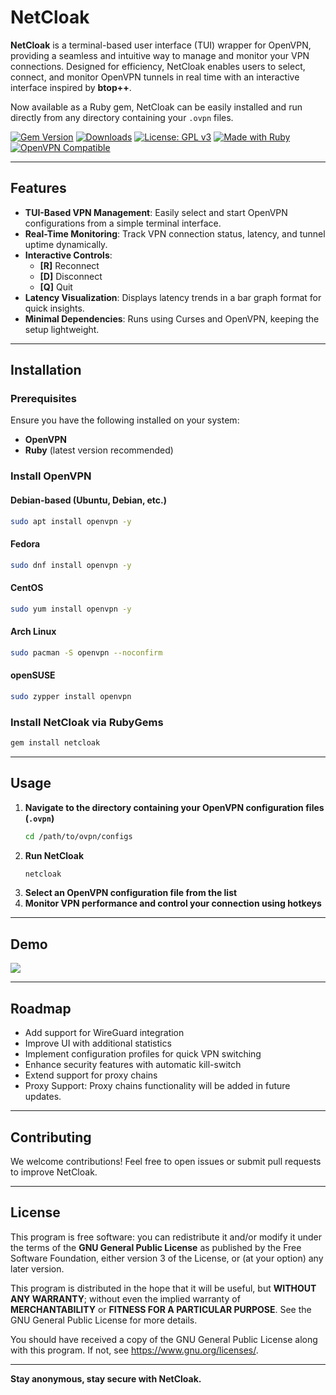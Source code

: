 # NetCloak

**NetCloak** is a terminal-based user interface (TUI) wrapper for OpenVPN, providing a seamless and intuitive way to manage and monitor your VPN connections. Designed for efficiency, NetCloak enables users to select, connect, and monitor OpenVPN tunnels in real time with an interactive interface inspired by **btop++**.

Now available as a Ruby gem, NetCloak can be easily installed and run directly from any directory containing your `.ovpn` files.

[![Gem Version](https://badge.fury.io/rb/netcloak.svg)](https://badge.fury.io/rb/netcloak)
[![Downloads](https://img.shields.io/gem/dt/netcloak.svg)](https://rubygems.org/gems/netcloak)
[![License: GPL v3](https://img.shields.io/badge/License-GPLv3-blue.svg)](https://www.gnu.org/licenses/gpl-3.0)
[![Made with Ruby](https://img.shields.io/badge/Made%20with-Ruby-red.svg)](https://www.ruby-lang.org)
[![OpenVPN Compatible](https://img.shields.io/badge/OpenVPN-Compatible-brightgreen.svg)](https://openvpn.net/)

---

## Features

- **TUI-Based VPN Management**: Easily select and start OpenVPN configurations from a simple terminal interface.
- **Real-Time Monitoring**: Track VPN connection status, latency, and tunnel uptime dynamically.
- **Interactive Controls**:
  - **[R]** Reconnect
  - **[D]** Disconnect
  - **[Q]** Quit
- **Latency Visualization**: Displays latency trends in a bar graph format for quick insights.
- **Minimal Dependencies**: Runs using Curses and OpenVPN, keeping the setup lightweight.

---

## Installation

### Prerequisites

Ensure you have the following installed on your system:

- **OpenVPN**
- **Ruby** (latest version recommended)

### Install OpenVPN

#### Debian-based (Ubuntu, Debian, etc.)
```sh
sudo apt install openvpn -y
```

#### Fedora
```sh
sudo dnf install openvpn -y
```

#### CentOS
```sh
sudo yum install openvpn -y
```

#### Arch Linux
```sh
sudo pacman -S openvpn --noconfirm
```

#### openSUSE
```sh
sudo zypper install openvpn
```

### Install NetCloak via RubyGems

```sh
gem install netcloak
```

---

## Usage

1. **Navigate to the directory containing your OpenVPN configuration files (`.ovpn`)**
   ```sh
   cd /path/to/ovpn/configs
   ```
2. **Run NetCloak**
   ```sh
   netcloak
   ```
3. **Select an OpenVPN configuration file from the list**
4. **Monitor VPN performance and control your connection using hotkeys**

---

## Demo

<img src="https://i.imgur.com/UvHNBof.gif"/>

---

## Roadmap

- Add support for WireGuard integration
- Improve UI with additional statistics
- Implement configuration profiles for quick VPN switching
- Enhance security features with automatic kill-switch
- Extend support for proxy chains
- Proxy Support: Proxy chains functionality will be added in future updates.

---

## Contributing

We welcome contributions! Feel free to open issues or submit pull requests to improve NetCloak.

---

## License

This program is free software: you can redistribute it and/or modify it under the terms of the **GNU General Public License** as published by the Free Software Foundation, either version 3 of the License, or (at your option) any later version.

This program is distributed in the hope that it will be useful, but **WITHOUT ANY WARRANTY**; without even the implied warranty of **MERCHANTABILITY** or **FITNESS FOR A PARTICULAR PURPOSE**. See the GNU General Public License for more details.

You should have received a copy of the GNU General Public License along with this program. If not, see <https://www.gnu.org/licenses/>.

---

**Stay anonymous, stay secure with NetCloak.**
